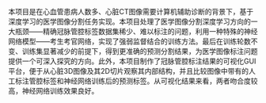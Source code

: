 本项目是在心血管患病人数多、心脏CT图像需要计算机辅助诊断的背景下，基于深度学习的医学图像分割任务实现。本项目处理了医学图像分割深度学习方向的一大瓶颈——精确冠脉管腔标签数据集稀少、难以标注的问题，利用一种特殊的神经网络模型——考生考官网络，实现了强弱监督结合的训练方法。最后在训练轮数不变、训练集显著减少的前提下，得到更准确的预测分割结果，为医学图像标注问题提供一个可深入探究的方向。此外，本项目制作了冠脉管腔标注结果的可视化GUI平台，便于从心脏3D图像及其2D切片观察其内部结构，并且比较图像中带有的人工标注管腔标签和神经网络训练后的预测标签。从可视化结果来看，两者吻合度较高，神经网络训练效果良好。

